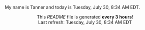 My name is Tanner and today is Tuesday, July 30, 8:34 AM EDT.

<p align="center">This <i>README</i> file is generated <b>every 3 hours</b>!</br>Last refresh: Tuesday, July 30, 8:34 AM EDT<br /></p>
